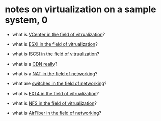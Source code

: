 # notes on virtualization on a sample system, 0


* what is [VCenter in the field of vitrualization]()?

* what is [ESXI in the field of vitrualization]()?

* what is [ISCSI in the field of vitrualization]()?

* what is a [CDN really]()?

* what is a [NAT in the field of networking]()?

* what are [switches in the field of networking]()?

* what is [EXT4 in the field of vitrualization]()?

* what is [NFS in the field of vitrualization]()?

* what is [AirFiber in the field of networking]()?


